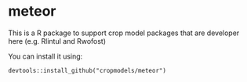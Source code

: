 # meteor
This is a R package to support crop model packages that are developer here (e.g. Rlintul and Rwofost)

You can install it using: 

`devtools::install_github("cropmodels/meteor")`


